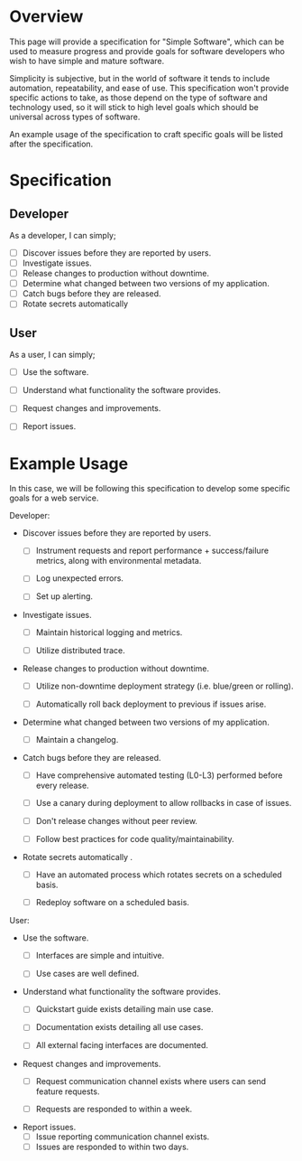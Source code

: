 Overview
========

This page will provide a specification for "Simple Software", which can be used to measure progress and provide goals for software developers who wish to have simple and mature software.

Simplicity is subjective, but in the world of software it tends to include automation, repeatability, and ease of use. This specification won't provide specific actions to take, as those depend on the type of software and technology used, so it will stick to high level goals which should be universal across types of software.

An example usage of the specification to craft specific goals will be listed after the specification.



Specification
=============

Developer
---------

As a developer, I can simply;

- [ ] Discover issues before they are reported by users.  
- [ ] Investigate issues.
- [ ] Release changes to production without downtime.
- [ ] Determine what changed between two versions of my application.
- [ ] Catch bugs before they are released.
- [ ] Rotate secrets automatically  

User
----

As a user, I can simply;

- [ ] Use the software.  
- [ ] Understand what functionality the software provides.
- [ ] Request changes and improvements.
- [ ] Report issues.





Example Usage
=============

In this case, we will be following this specification to develop some specific goals for a web service.

Developer:

*   Discover issues before they are reported by users.  
    - [ ] Instrument requests and report performance + success/failure metrics, along with environmental metadata.
    - [ ] Log unexpected errors.
    - [ ] Set up alerting.


*   Investigate issues.
    - [ ] Maintain historical logging and metrics.
    - [ ] Utilize distributed trace.


*   Release changes to production without downtime.  
    - [ ] Utilize non-downtime deployment strategy (i.e. blue/green or rolling).
    - [ ] Automatically roll back deployment to previous if issues arise.


*   Determine what changed between two versions of my application.
    - [ ] Maintain a changelog.


*   Catch bugs before they are released.
    - [ ] Have comprehensive automated testing (L0-L3) performed before every release.
    - [ ] Use a canary during deployment to allow rollbacks in case of issues.
    - [ ] Don't release changes without peer review.
    - [ ] Follow best practices for code quality/maintainability.


*   Rotate secrets automatically .
    - [ ] Have an automated process which rotates secrets on a scheduled basis.
    - [ ] Redeploy software on a scheduled basis.


User:

*   Use the software.  
    - [ ] Interfaces are simple and intuitive.  
    - [ ] Use cases are well defined.


*   Understand what functionality the software provides.
    - [ ] Quickstart guide exists detailing main use case.
    - [ ] Documentation exists detailing all use cases.
    - [ ] All external facing interfaces are documented.


*   Request changes and improvements.
    - [ ] Request communication channel exists where users can send feature requests.
    - [ ] Requests are responded to within a week.


*   Report issues.
    - [ ] Issue reporting communication channel exists.
    - [ ] Issues are responded to within two days.
